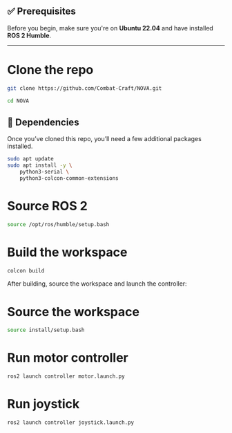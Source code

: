 ## ✅ Prerequisites

Before you begin, make sure you're on **Ubuntu 22.04** and have installed **ROS 2 Humble**.

---

# Clone the repo
```bash
git clone https://github.com/Combat-Craft/NOVA.git
```
```bash
cd NOVA
```
## 🔧 Dependencies

Once you’ve cloned this repo, you’ll need a few additional packages installed.

```bash
sudo apt update
sudo apt install -y \
    python3-serial \
    python3-colcon-common-extensions
```

# Source ROS 2
```bash
source /opt/ros/humble/setup.bash
```
# Build the workspace
```bash
colcon build
```

After building, source the workspace and launch the controller:

# Source the workspace
```bash
source install/setup.bash
```
# Run motor controller
```bash
ros2 launch controller motor.launch.py
```

# Run joystick
```bash
ros2 launch controller joystick.launch.py
```
